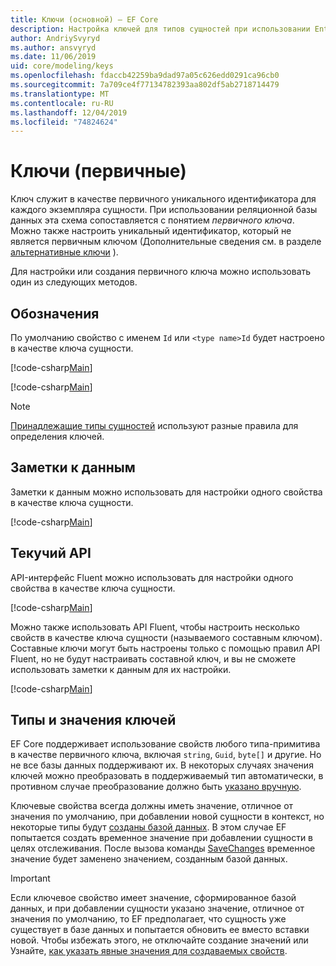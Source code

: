 ```yaml
---
title: Ключи (основной) — EF Core
description: Настройка ключей для типов сущностей при использовании Entity Framework Core
author: AndriySvyryd
ms.author: ansvyryd
ms.date: 11/06/2019
uid: core/modeling/keys
ms.openlocfilehash: fdaccb42259ba9dad97a05c626edd0291ca96cb0
ms.sourcegitcommit: 7a709ce4f77134782393aa802df5ab2718714479
ms.translationtype: MT
ms.contentlocale: ru-RU
ms.lasthandoff: 12/04/2019
ms.locfileid: "74824624"
---
```

# <a name="keys-primary"></a>Ключи (первичные)

Ключ служит в качестве первичного уникального идентификатора для каждого экземпляра сущности. При использовании реляционной базы данных эта схема сопоставляется с понятием *первичного ключа*. Можно также настроить уникальный идентификатор, который не является первичным ключом (Дополнительные сведения см. в разделе [альтернативные ключи](alternate-keys.md) ).

Для настройки или создания первичного ключа можно использовать один из следующих методов.

## <a name="conventions"></a>Обозначения

По умолчанию свойство с именем `Id` или `<type name>Id` будет настроено в качестве ключа сущности.

[!code-csharp[Main](../../../samples/core/Modeling/Conventions/KeyId.cs?name=KeyId&highlight=3)]

[!code-csharp[Main](../../../samples/core/Modeling/Conventions/KeyTypeNameId.cs?name=KeyId&highlight=3)]

> [!NOTE]
> [Принадлежащие типы сущностей](xref:core/modeling/owned-entities) используют разные правила для определения ключей.

## <a name="data-annotations"></a>Заметки к данным

Заметки к данным можно использовать для настройки одного свойства в качестве ключа сущности.

[!code-csharp[Main](../../../samples/core/Modeling/DataAnnotations/KeySingle.cs?highlight=13)]

## <a name="fluent-api"></a>Текучий API

API-интерфейс Fluent можно использовать для настройки одного свойства в качестве ключа сущности.

[!code-csharp[Main](../../../samples/core/Modeling/FluentAPI/KeySingle.cs?highlight=11,12)]

Можно также использовать API Fluent, чтобы настроить несколько свойств в качестве ключа сущности (называемого составным ключом). Составные ключи могут быть настроены только с помощью правил API Fluent, но не будут настраивать составной ключ, и вы не сможете использовать заметки к данным для их настройки.

[!code-csharp[Main](../../../samples/core/Modeling/FluentAPI/KeyComposite.cs?highlight=11,12)]

## <a name="key-types-and-values"></a>Типы и значения ключей

EF Core поддерживает использование свойств любого типа-примитива в качестве первичного ключа, включая `string`, `Guid`, `byte[]` и другие. Но не все базы данных поддерживают их. В некоторых случаях значения ключей можно преобразовать в поддерживаемый тип автоматически, в противном случае преобразование должно быть [указано вручную](xref:core/modeling/value-conversions).

Ключевые свойства всегда должны иметь значение, отличное от значения по умолчанию, при добавлении новой сущности в контекст, но некоторые типы будут [созданы базой данных](xref:core/modeling/generated-properties). В этом случае EF попытается создать временное значение при добавлении сущности в целях отслеживания. После вызова команды [SaveChanges](/dotnet/api/Microsoft.EntityFrameworkCore.DbContext.SaveChanges) временное значение будет заменено значением, созданным базой данных.

> [!Important]
> Если ключевое свойство имеет значение, сформированное базой данных, и при добавлении сущности указано значение, отличное от значения по умолчанию, то EF предполагает, что сущность уже существует в базе данных и попытается обновить ее вместо вставки новой. Чтобы избежать этого, не отключайте создание значений или Узнайте, [как указать явные значения для создаваемых свойств](../saving/explicit-values-generated-properties.md).